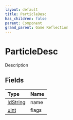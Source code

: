 ```yaml
---
layout: default
title: ParticleDesc
has_children: false
parent: Component
grand_parent: Game Reflection
---
```

# ParticleDesc
Description 

## Fields

| Type | Name |
|:----------|:--------------|
| [IdString](/riftbreaker-wiki/docs/game-reflection/components/id_string/) | name |
| [uint](/riftbreaker-wiki/docs/game-reflection/components/uint/) | flags |

